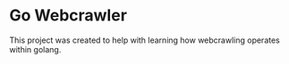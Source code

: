 # Go Webcrawler

This project was created to help with learning how webcrawling operates within golang.